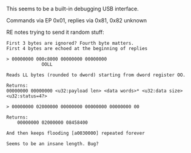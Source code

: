 This seems to be a built-in debugging USB interface.

Commands via EP 0x01, replies via 0x81, 0x82 unknown

RE notes trying to send it random stuff:

```
First 3 bytes are ignored? Fourth byte matters.
First 4 bytes are echoed at the beginning of replies

> 00000000 000c8000 00000000 00000000
             OOLL

Reads LL bytes (rounded to dword) starting from dword register OO.

Returns:
00000000 00000000 <u32:payload len> <data words>* <u32:data size> <u32:status=4?>

> 00000000 02000000 00000000 00000000 00000000 00

Returns:
    00000000 02000000 08458400

And then keeps flooding [a0030000] repeated forever

Seems to be an insane length. Bug?
```